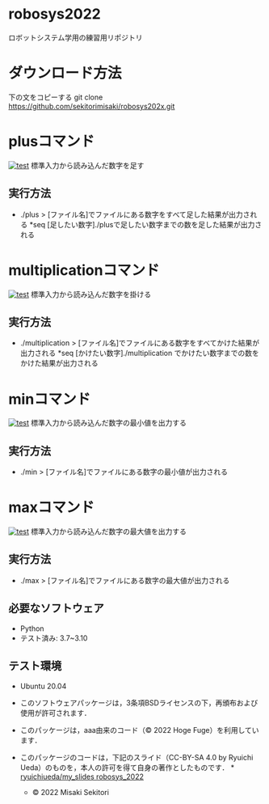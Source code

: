 # robosys2022
ロボットシステム学用の練習用リポジトリ

# ダウンロード方法
下の文をコピーする
git clone https://github.com/sekitorimisaki/robosys202x.git

# plusコマンド
[![test](https://github.com/sekitorimisaki/robosys202x/actions/workflows/test.yml/badge.svg)](https://github.com/sekitorimisaki/robosys202x/actions/workflows/test.yml)
標準入力から読み込んだ数字を足す

## 実行方法
* ./plus > [ファイル名]でファイルにある数字をすべて足した結果が出力される
*seq [足したい数字]./plusで足したい数字までの数を足した結果が出力される

# multiplicationコマンド
[![test](https://github.com/sekitorimisaki/robosys202x/actions/workflows/test.yml/badge.svg)](https://github.com/sekitorimisaki/robosys202x/actions/workflows/test.yml)
標準入力から読み込んだ数字を掛ける

## 実行方法
* ./multiplication > [ファイル名]でファイルにある数字をすべてかけた結果が出力される
*seq [かけたい数字]./multiplication でかけたい数字までの数をかけた結果が出力される

# minコマンド
[![test](https://github.com/sekitorimisaki/robosys202x/actions/workflows/test.yml/badge.svg)](https://github.com/sekitorimisaki/robosys202x/actions/workflows/test.yml)
標準入力から読み込んだ数字の最小値を出力する

## 実行方法
* ./min > [ファイル名]でファイルにある数字の最小値が出力される

# maxコマンド
[![test](https://github.com/sekitorimisaki/robosys202x/actions/workflows/test.yml/badge.svg)](https://github.com/sekitorimisaki/robosys202x/actions/workflows/test.yml)
標準入力から読み込んだ数字の最大値を出力する

## 実行方法
* ./max > [ファイル名]でファイルにある数字の最大値が出力される

## 必要なソフトウェア
* Python
 * テスト済み: 3.7~3.10

## テスト環境
* Ubuntu 20.04


                         
* このソフトウェアパッケージは，3条項BSDライセンスの下，再頒布および使用が許可されます．
* このパッケージは，aaa由来のコード（© 2022 Hoge Fuge）を利用しています．
* このパッケージのコードは，下記のスライド（CC-BY-SA 4.0 by Ryuichi Ueda）のものを，本人の許可を得て自身の著作としたものです．
      * [ryuichiueda/my_slides robosys_2022](https://github.com/ryuichiueda/my_slides/tree/master/robosys_2022)

  * © 2022 Misaki Sekitori


